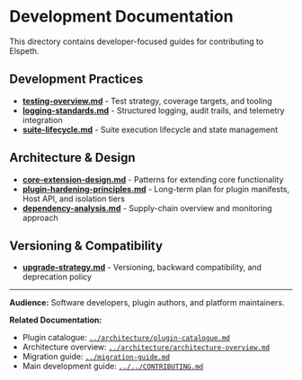 # Development Documentation

This directory contains developer-focused guides for contributing to Elspeth.

## Development Practices

- **[testing-overview.md](testing-overview.md)** - Test strategy, coverage targets, and tooling
- **[logging-standards.md](logging-standards.md)** - Structured logging, audit trails, and telemetry integration
- **[suite-lifecycle.md](suite-lifecycle.md)** - Suite execution lifecycle and state management

## Architecture & Design

- **[core-extension-design.md](core-extension-design.md)** - Patterns for extending core functionality
- **[plugin-hardening-principles.md](plugin-hardening-principles.md)** - Long-term plan for plugin manifests, Host API, and isolation tiers
- **[dependency-analysis.md](dependency-analysis.md)** - Supply-chain overview and monitoring approach

## Versioning & Compatibility

- **[upgrade-strategy.md](upgrade-strategy.md)** - Versioning, backward compatibility, and deprecation policy

---

**Audience:** Software developers, plugin authors, and platform maintainers.

**Related Documentation:**
- Plugin catalogue: [`../architecture/plugin-catalogue.md`](../architecture/plugin-catalogue.md)
- Architecture overview: [`../architecture/architecture-overview.md`](../architecture/architecture-overview.md)
- Migration guide: [`../migration-guide.md`](../migration-guide.md)
- Main development guide: [`../../CONTRIBUTING.md`](../../CONTRIBUTING.md)
